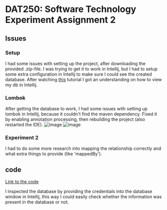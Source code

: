 # DAT250: Software Technology Experiment Assignment 2
## Issues
### Setup
I had some issues with setting up the project, after downloading the provided .zip-file. I was trying to get it to work in Intellij, but I had to setup some extra configuration in Intellij to make sure I could see the created database.
After watching [this](https://www.youtube.com/watch?v=jB2uSJX7jnM) tutorial I got an understanding on how to view my db in Intellij.
### Lombok
After getting the database to work, I had some issues with setting up lombok in Intellij, because it couldn't find the maven dependency.
Fixed it by enabling annotation processing, then rebuilding the project (also restarted the IDE).
![image](https://user-images.githubusercontent.com/57662058/136935655-cee9f2af-6225-4a8d-b68a-2357a59151e6.png)
![image](https://user-images.githubusercontent.com/57662058/136935693-e8fafeec-e822-4823-a83a-46d452fb55a7.png)

### Experiment 2
I had to do some more research into mapping the relationship correctly and what extra things to provide (like 'mappedBy').

## code
[Link to the code](https://github.com/arne-sas/dat250_1/tree/main/code/Assignment_2)

I inspected the database by providing the credentials into the database window in Intellij, this way I could easily check whether the information was present in the database or not.

